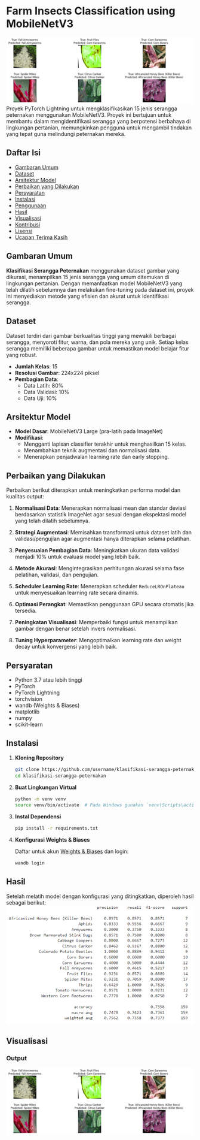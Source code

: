 # Farm Insects Classification using MobileNetV3

![Alt text](Images/Result.png)
Proyek PyTorch Lightning untuk mengklasifikasikan 15 jenis serangga peternakan menggunakan MobileNetV3. Proyek ini bertujuan untuk membantu dalam mengidentifikasi serangga yang berpotensi berbahaya di lingkungan pertanian, memungkinkan pengguna untuk mengambil tindakan yang tepat guna melindungi peternakan mereka.

## Daftar Isi

- [Gambaran Umum](#gambaran-umum)
- [Dataset](#dataset)
- [Arsitektur Model](#arsitektur-model)
- [Perbaikan yang Dilakukan](#perbaikan-yang-dilakukan)
- [Persyaratan](#persyaratan)
- [Instalasi](#instalasi)
- [Penggunaan](#penggunaan)
- [Hasil](#hasil)
- [Visualisasi](#visualisasi)
- [Kontribusi](#kontribusi)
- [Lisensi](#lisensi)
- [Ucapan Terima Kasih](#ucapan-terima-kasih)

## Gambaran Umum

**Klasifikasi Serangga Peternakan** menggunakan dataset gambar yang dikurasi, menampilkan 15 jenis serangga yang umum ditemukan di lingkungan pertanian. Dengan memanfaatkan model MobileNetV3 yang telah dilatih sebelumnya dan melakukan fine-tuning pada dataset ini, proyek ini menyediakan metode yang efisien dan akurat untuk identifikasi serangga.

## Dataset

Dataset terdiri dari gambar berkualitas tinggi yang mewakili berbagai serangga, menyoroti fitur, warna, dan pola mereka yang unik. Setiap kelas serangga memiliki beberapa gambar untuk memastikan model belajar fitur yang robust.

- **Jumlah Kelas**: 15
- **Resolusi Gambar**: 224x224 piksel
- **Pembagian Data**:
  - Data Latih: 80%
  - Data Validasi: 10%
  - Data Uji: 10%

## Arsitektur Model

- **Model Dasar**: MobileNetV3 Large (pra-latih pada ImageNet)
- **Modifikasi**:
  - Mengganti lapisan classifier terakhir untuk menghasilkan 15 kelas.
  - Menambahkan teknik augmentasi dan normalisasi data.
  - Menerapkan penjadwalan learning rate dan early stopping.

## Perbaikan yang Dilakukan

Perbaikan berikut diterapkan untuk meningkatkan performa model dan kualitas output:

1. **Normalisasi Data**: Menerapkan normalisasi mean dan standar deviasi berdasarkan statistik ImageNet agar sesuai dengan ekspektasi model yang telah dilatih sebelumnya.

2. **Strategi Augmentasi**: Memisahkan transformasi untuk dataset latih dan validasi/pengujian agar augmentasi hanya diterapkan selama pelatihan.

3. **Penyesuaian Pembagian Data**: Meningkatkan ukuran data validasi menjadi 10% untuk evaluasi model yang lebih baik.

4. **Metode Akurasi**: Mengintegrasikan perhitungan akurasi selama fase pelatihan, validasi, dan pengujian.

5. **Scheduler Learning Rate**: Menerapkan scheduler `ReduceLROnPlateau` untuk menyesuaikan learning rate secara dinamis.

6. **Optimasi Perangkat**: Memastikan penggunaan GPU secara otomatis jika tersedia.

7. **Peningkatan Visualisasi**: Memperbaiki fungsi untuk menampilkan gambar dengan benar setelah invers normalisasi.

8. **Tuning Hyperparameter**: Mengoptimalkan learning rate dan weight decay untuk konvergensi yang lebih baik.

## Persyaratan

- Python 3.7 atau lebih tinggi
- PyTorch
- PyTorch Lightning
- torchvision
- wandb (Weights & Biases)
- matplotlib
- numpy
- scikit-learn

## Instalasi

1. **Kloning Repository**

   ```bash
   git clone https://github.com/username/klasifikasi-serangga-peternakan.git
   cd klasifikasi-serangga-peternakan
   ```

2. **Buat Lingkungan Virtual**

   ```bash
   python -m venv venv
   source venv/bin/activate  # Pada Windows gunakan `venv\Scripts\activate`
   ```

3. **Instal Dependensi**

   ```bash
   pip install -r requirements.txt
   ```

4. **Konfigurasi Weights & Biases**

   Daftar untuk akun [Weights & Biases](https://wandb.ai/) dan login:

   ```bash
   wandb login
   ```


## Hasil

Setelah melatih model dengan konfigurasi yang ditingkatkan, diperoleh hasil sebagai berikut:
![Alt text](Images/Matrix.png)

## Visualisasi

### Output

![Alt text](Images/Result.png)
